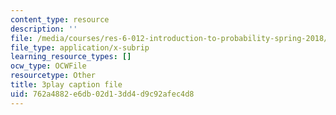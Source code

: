 ```yaml
---
content_type: resource
description: ''
file: /media/courses/res-6-012-introduction-to-probability-spring-2018/762a4882e6db02d13dd4d9c92afec4d8_K2Tlj27nkjs.srt
file_type: application/x-subrip
learning_resource_types: []
ocw_type: OCWFile
resourcetype: Other
title: 3play caption file
uid: 762a4882-e6db-02d1-3dd4-d9c92afec4d8
---
```

